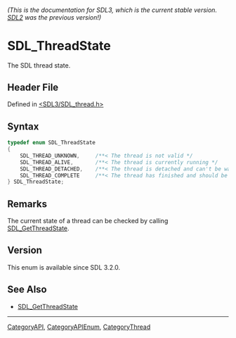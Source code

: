 ###### (This is the documentation for SDL3, which is the current stable version. [SDL2](https://wiki.libsdl.org/SDL2/) was the previous version!)
# SDL_ThreadState

The SDL thread state.

## Header File

Defined in [<SDL3/SDL_thread.h>](https://github.com/libsdl-org/SDL/blob/main/include/SDL3/SDL_thread.h)

## Syntax

```c
typedef enum SDL_ThreadState
{
    SDL_THREAD_UNKNOWN,     /**< The thread is not valid */
    SDL_THREAD_ALIVE,       /**< The thread is currently running */
    SDL_THREAD_DETACHED,    /**< The thread is detached and can't be waited on */
    SDL_THREAD_COMPLETE     /**< The thread has finished and should be cleaned up with SDL_WaitThread() */
} SDL_ThreadState;
```

## Remarks

The current state of a thread can be checked by calling
[SDL_GetThreadState](SDL_GetThreadState).

## Version

This enum is available since SDL 3.2.0.

## See Also

- [SDL_GetThreadState](SDL_GetThreadState)

----
[CategoryAPI](CategoryAPI), [CategoryAPIEnum](CategoryAPIEnum), [CategoryThread](CategoryThread)

